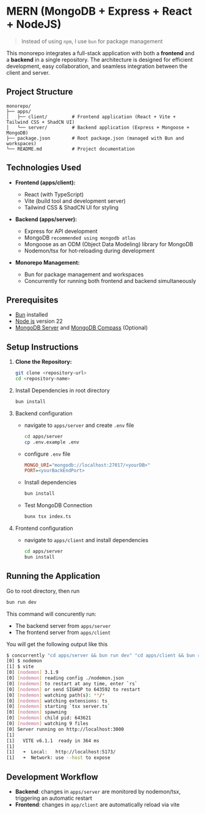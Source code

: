 # MERN (MongoDB + Express + React + NodeJS)

> Instead of using `npm`, I use `bun` for package management

This monorepo integrates a full-stack application with both a **frontend** and a **backend** in a single repository. The architecture is designed for efficient development, easy collaboration, and seamless integration between the client and server.

## Project Structure

```plaintext
monorepo/
├── apps/
│   ├── client/         # Frontend application (React + Vite + Tailwind CSS + ShadCN UI)
│   └── server/         # Backend application (Express + Mongoose + MongoDB)
├── package.json        # Root package.json (managed with Bun and workspaces)
└── README.md           # Project documentation
```

## Technologies Used

- **Frontend (apps/client):**

  - React (with TypeScript)
  - Vite (build tool and development server)
  - Tailwind CSS & ShadCN UI for styling

- **Backend (apps/server):**

  - Express for API development
  - MongoDB `recommended using mongodb atlas`
  - Mongoose as an ODM (Object Data Modeling) library for MongoDB
  - Nodemon/tsx for hot-reloading during development

- **Monorepo Management:**
  - Bun for package management and workspaces
  - Concurrently for running both frontend and backend simultaneously

## Prerequisites

- [Bun](https://bun.sh/) installed
- [Node js](https://nodejs.org/en/download) version 22
- [MongoDB Server](https://www.mongodb.com/try/download/community) and [MongoDB Compass](https://www.mongodb.com/try/download/compass) (Optional)

## Setup Instructions

1. **Clone the Repository:**

   ```bash
   git clone <repository-url>
   cd <repository-name>
   ```

2. Install Dependencies in root directory

   ```bash
   bun install
   ```

3. Backend configuration

   - navigate to `apps/server` and create `.env` file

     ```bash
     cd apps/server
     cp .env.example .env
     ```

   - configure `.env` file

     ```ini
     MONGO_URI="mongodb://localhost:27017/<yourDB>"
     PORT=<yourBackEndPort>
     ```

   - Install dependencies

     ```bash
     bun install
     ```

   - Test MongoDB Connection

     ```bash
     bunx tsx index.ts
     ```

4. Frontend configuration

   - navigate to `apps/client` and install dependencies

     ```bash
     cd apps/server
     bun install
     ```

## Running the Application

Go to root directory, then run

```bash
bun run dev
```

This command will concurently run:

- The backend server from `apps/server`
- The frontend server from `apps/client`

You will get the following output like this

```bash
$ concurrently "cd apps/server && bun run dev" "cd apps/client && bun run dev"
[0] $ nodemon
[1] $ vite
[0] [nodemon] 3.1.9
[0] [nodemon] reading config ./nodemon.json
[0] [nodemon] to restart at any time, enter `rs`
[0] [nodemon] or send SIGHUP to 643592 to restart
[0] [nodemon] watching path(s): **/*
[0] [nodemon] watching extensions: ts
[0] [nodemon] starting `tsx server.ts`
[0] [nodemon] spawning
[0] [nodemon] child pid: 643621
[0] [nodemon] watching 9 files
[0] Server running on http://localhost:3000
[1]
[1]   VITE v6.1.1  ready in 364 ms
[1]
[1]   ➜  Local:   http://localhost:5173/
[1]   ➜  Network: use --host to expose
```

## Development Workflow

- **Backend**: changes in `apps/server` are monitored by nodemon/tsx, triggering an automatic restart
- **Frontend**: changes in `app/client` are automatically reload via vite
